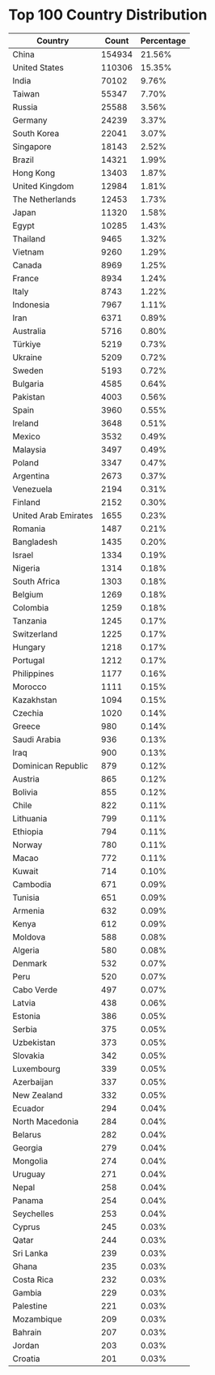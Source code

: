# Top 100 Country Distribution
| Country | Count | Percentage |
|----|----|----|
| China | 154934 | 21.56% |
| United States | 110306 | 15.35% |
| India | 70102 | 9.76% |
| Taiwan | 55347 | 7.70% |
| Russia | 25588 | 3.56% |
| Germany | 24239 | 3.37% |
| South Korea | 22041 | 3.07% |
| Singapore | 18143 | 2.52% |
| Brazil | 14321 | 1.99% |
| Hong Kong | 13403 | 1.87% |
| United Kingdom | 12984 | 1.81% |
| The Netherlands | 12453 | 1.73% |
| Japan | 11320 | 1.58% |
| Egypt | 10285 | 1.43% |
| Thailand | 9465 | 1.32% |
| Vietnam | 9260 | 1.29% |
| Canada | 8969 | 1.25% |
| France | 8934 | 1.24% |
| Italy | 8743 | 1.22% |
| Indonesia | 7967 | 1.11% |
| Iran | 6371 | 0.89% |
| Australia | 5716 | 0.80% |
| Türkiye | 5219 | 0.73% |
| Ukraine | 5209 | 0.72% |
| Sweden | 5193 | 0.72% |
| Bulgaria | 4585 | 0.64% |
| Pakistan | 4003 | 0.56% |
| Spain | 3960 | 0.55% |
| Ireland | 3648 | 0.51% |
| Mexico | 3532 | 0.49% |
| Malaysia | 3497 | 0.49% |
| Poland | 3347 | 0.47% |
| Argentina | 2673 | 0.37% |
| Venezuela | 2194 | 0.31% |
| Finland | 2152 | 0.30% |
| United Arab Emirates | 1655 | 0.23% |
| Romania | 1487 | 0.21% |
| Bangladesh | 1435 | 0.20% |
| Israel | 1334 | 0.19% |
| Nigeria | 1314 | 0.18% |
| South Africa | 1303 | 0.18% |
| Belgium | 1269 | 0.18% |
| Colombia | 1259 | 0.18% |
| Tanzania | 1245 | 0.17% |
| Switzerland | 1225 | 0.17% |
| Hungary | 1218 | 0.17% |
| Portugal | 1212 | 0.17% |
| Philippines | 1177 | 0.16% |
| Morocco | 1111 | 0.15% |
| Kazakhstan | 1094 | 0.15% |
| Czechia | 1020 | 0.14% |
| Greece | 980 | 0.14% |
| Saudi Arabia | 936 | 0.13% |
| Iraq | 900 | 0.13% |
| Dominican Republic | 879 | 0.12% |
| Austria | 865 | 0.12% |
| Bolivia | 855 | 0.12% |
| Chile | 822 | 0.11% |
| Lithuania | 799 | 0.11% |
| Ethiopia | 794 | 0.11% |
| Norway | 780 | 0.11% |
| Macao | 772 | 0.11% |
| Kuwait | 714 | 0.10% |
| Cambodia | 671 | 0.09% |
| Tunisia | 651 | 0.09% |
| Armenia | 632 | 0.09% |
| Kenya | 612 | 0.09% |
| Moldova | 588 | 0.08% |
| Algeria | 580 | 0.08% |
| Denmark | 532 | 0.07% |
| Peru | 520 | 0.07% |
| Cabo Verde | 497 | 0.07% |
| Latvia | 438 | 0.06% |
| Estonia | 386 | 0.05% |
| Serbia | 375 | 0.05% |
| Uzbekistan | 373 | 0.05% |
| Slovakia | 342 | 0.05% |
| Luxembourg | 339 | 0.05% |
| Azerbaijan | 337 | 0.05% |
| New Zealand | 332 | 0.05% |
| Ecuador | 294 | 0.04% |
| North Macedonia | 284 | 0.04% |
| Belarus | 282 | 0.04% |
| Georgia | 279 | 0.04% |
| Mongolia | 274 | 0.04% |
| Uruguay | 271 | 0.04% |
| Nepal | 258 | 0.04% |
| Panama | 254 | 0.04% |
| Seychelles | 253 | 0.04% |
| Cyprus | 245 | 0.03% |
| Qatar | 244 | 0.03% |
| Sri Lanka | 239 | 0.03% |
| Ghana | 235 | 0.03% |
| Costa Rica | 232 | 0.03% |
| Gambia | 229 | 0.03% |
| Palestine | 221 | 0.03% |
| Mozambique | 209 | 0.03% |
| Bahrain | 207 | 0.03% |
| Jordan | 203 | 0.03% |
| Croatia | 201 | 0.03% |
